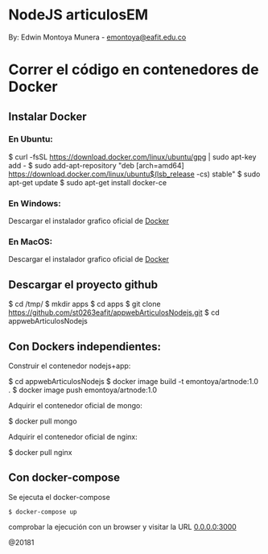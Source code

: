 # NodeJS articulosEM

By: Edwin Montoya Munera - emontoya@eafit.edu.co

# Correr el código en contenedores de Docker

## Instalar Docker

### En Ubuntu:

  $ curl -fsSL https://download.docker.com/linux/ubuntu/gpg | sudo apt-key add -
  $ sudo add-apt-repository "deb [arch=amd64] https://download.docker.com/linux/ubuntu$(lsb_release -cs) stable"
  $ sudo apt-get update
  $ sudo apt-get install docker-ce

### En Windows:

Descargar el instalador grafico oficial de [Docker](https://docs.docker.com/docker-for-windows/install/)

### En MacOS:

Descargar el instalador grafico oficial de [Docker](https://docs.docker.com/docker-for-mac/install/)

## Descargar el proyecto github

  $ cd /tmp/
  $ mkdir apps
  $ cd apps
  $ git clone https://github.com/st0263eafit/appwebArticulosNodejs.git
  $ cd appwebArticulosNodejs

## Con Dockers independientes:

Construir el contenedor nodejs+app:

  $ cd appwebArticulosNodejs
  $ docker image build -t emontoya/artnode:1.0 .
  $ docker image push emontoya/artnode:1.0

Adquirir el contenedor oficial de mongo:

  $ docker pull mongo

Adquirir el contenedor oficial de nginx:

  $ docker pull nginx    

## Con docker-compose

Se ejecuta el docker-compose

    $ docker-compose up

comprobar la ejecución con un browser y visitar la URL [0.0.0.0:3000](0.0.0.0:3000)

@20181            
